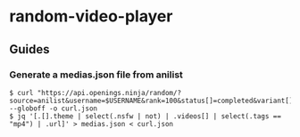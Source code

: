 # random-video-player

## Guides

### Generate a medias.json file from anilist

```console
$ curl "https://api.openings.ninja/random/?source=anilist&username=$USERNAME&rank=100&status[]=completed&variant[]=op&variant[]=ed' --globoff -o curl.json
$ jq '[.[].theme | select(.nsfw | not) | .videos[] | select(.tags == "mp4") | .url]' > medias.json < curl.json
```
